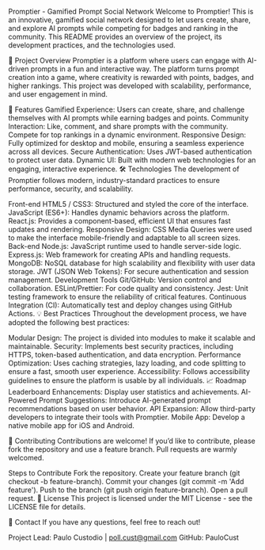 Promptier - Gamified Prompt Social Network
Welcome to Promptier! This is an innovative, gamified social network designed to let users create, share, and explore AI prompts while competing for badges and ranking in the community. This README provides an overview of the project, its development practices, and the technologies used.

🚀 Project Overview
Promptier is a platform where users can engage with AI-driven prompts in a fun and interactive way. The platform turns prompt creation into a game, where creativity is rewarded with points, badges, and higher rankings. This project was developed with scalability, performance, and user engagement in mind.

🌟 Features
Gamified Experience: Users can create, share, and challenge themselves with AI prompts while earning badges and points.
Community Interaction: Like, comment, and share prompts with the community. Compete for top rankings in a dynamic environment.
Responsive Design: Fully optimized for desktop and mobile, ensuring a seamless experience across all devices.
Secure Authentication: Uses JWT-based authentication to protect user data.
Dynamic UI: Built with modern web technologies for an engaging, interactive experience.
🛠️ Technologies
The development of Promptier follows modern, industry-standard practices to ensure performance, security, and scalability.

Front-end
HTML5 / CSS3: Structured and styled the core of the interface.
JavaScript (ES6+): Handles dynamic behaviors across the platform.
React.js: Provides a component-based, efficient UI that ensures fast updates and rendering.
Responsive Design: CSS Media Queries were used to make the interface mobile-friendly and adaptable to all screen sizes.
Back-end
Node.js: JavaScript runtime used to handle server-side logic.
Express.js: Web framework for creating APIs and handling requests.
MongoDB: NoSQL database for high scalability and flexibility with user data storage.
JWT (JSON Web Tokens): For secure authentication and session management.
Development Tools
Git/GitHub: Version control and collaboration.
ESLint/Prettier: For code quality and consistency.
Jest: Unit testing framework to ensure the reliability of critical features.
Continuous Integration (CI): Automatically test and deploy changes using GitHub Actions.
💡 Best Practices
Throughout the development process, we have adopted the following best practices:

Modular Design: The project is divided into modules to make it scalable and maintainable.
Security: Implements best security practices, including HTTPS, token-based authentication, and data encryption.
Performance Optimization: Uses caching strategies, lazy loading, and code splitting to ensure a fast, smooth user experience.
Accessibility: Follows accessibility guidelines to ensure the platform is usable by all individuals.
📈 Roadmap
Leaderboard Enhancements: Display user statistics and achievements.
AI-Powered Prompt Suggestions: Introduce AI-generated prompt recommendations based on user behavior.
API Expansion: Allow third-party developers to integrate their tools with Promptier.
Mobile App: Develop a native mobile app for iOS and Android.

🤝 Contributing
Contributions are welcome! If you’d like to contribute, please fork the repository and use a feature branch. Pull requests are warmly welcomed.

Steps to Contribute
Fork the repository.
Create your feature branch (git checkout -b feature-branch).
Commit your changes (git commit -m 'Add feature').
Push to the branch (git push origin feature-branch).
Open a pull request.
📝 License
This project is licensed under the MIT License - see the LICENSE file for details.

📧 Contact
If you have any questions, feel free to reach out!

Project Lead: Paulo Custodio | poll.cust@gmail.com
GitHub: PauloCust
